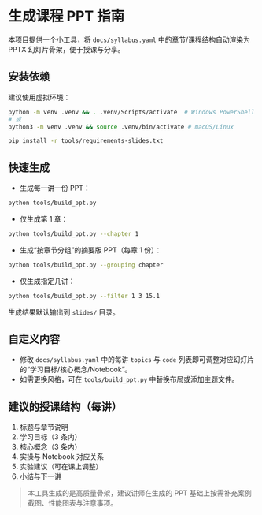 # 生成课程 PPT 指南

本项目提供一个小工具，将 `docs/syllabus.yaml` 中的章节/课程结构自动渲染为 PPTX 幻灯片骨架，便于授课与分享。

## 安装依赖

建议使用虚拟环境：

```bash
python -m venv .venv && . .venv/Scripts/activate  # Windows PowerShell
# 或
python3 -m venv .venv && source .venv/bin/activate # macOS/Linux

pip install -r tools/requirements-slides.txt
```

## 快速生成

- 生成每一讲一份 PPT：

```bash
python tools/build_ppt.py
```

- 仅生成第 1 章：

```bash
python tools/build_ppt.py --chapter 1
```

- 生成“按章节分组”的摘要版 PPT（每章 1 份）：

```bash
python tools/build_ppt.py --grouping chapter
```

- 仅生成指定几讲：

```bash
python tools/build_ppt.py --filter 1 3 15.1
```

生成结果默认输出到 `slides/` 目录。

## 自定义内容

- 修改 `docs/syllabus.yaml` 中的每讲 `topics` 与 `code` 列表即可调整对应幻灯片的“学习目标/核心概念/Notebook”。
- 如需更换风格，可在 `tools/build_ppt.py` 中替换布局或添加主题文件。

## 建议的授课结构（每讲）

1. 标题与章节说明
2. 学习目标（3 条内）
3. 核心概念（3 条内）
4. 实操与 Notebook 对应关系
5. 实验建议（可在课上调整）
6. 小结与下一讲

> 本工具生成的是高质量骨架，建议讲师在生成的 PPT 基础上按需补充案例截图、性能图表与注意事项。

